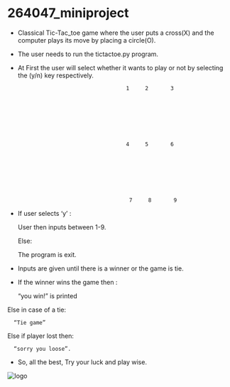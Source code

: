 # 264047_miniproject

* Classical Tic-Tac_toe game where the user puts a cross(X) and the computer plays its move by placing a circle(O).

* The user needs to run the tictactoe.py program.

* At First the user will select whether it wants to play or not by selecting the (y/n) key respectively.




                                        1     2       3
                  







                                        4     5       6 








                                         7     8       9


* If user selects ‘y’ :

     User then inputs between 1-9.

    Else:

     The program is exit.


* Inputs are given until there is a winner or the game is tie.



* If the winner wins the game then :

    “you win!” is printed

Else in case of a tie:

      “Tie game”

Else if player lost then:

      “sorry you loose”.


* So, all the best, Try your luck and play wise.

![logo](https://user-images.githubusercontent.com/80501919/116712432-792ae980-a9f1-11eb-913f-0d14492321b2.png)




